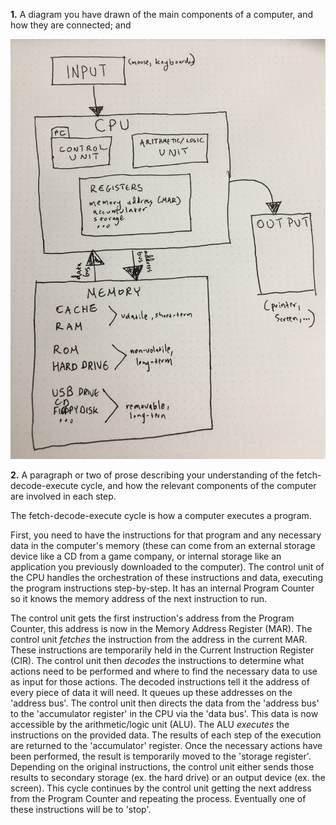 **1.** A diagram you have drawn of the main components of a computer, and how they are connected; and

![main computer components](../../../../resources/computer_architecture/fetch_decode_execute/prework/main-computer-components.JPG)


**2.** A paragraph or two of prose describing your understanding of the fetch-decode-execute cycle, and how the relevant components of the computer are involved in each step.

The fetch-decode-execute cycle is how a computer executes a program.

First, you need to have the instructions for that program and any necessary data in the computer's memory (these can come from an external storage device like a CD from a game company, or internal storage like an application you previously downloaded to the computer). The control unit of the CPU handles the orchestration of these instructions and data, executing the program instructions step-by-step. It has an internal Program Counter so it knows the memory address of the next instruction to run.

The control unit gets the first instruction's address from the Program Counter, this address is now in the Memory Address Register (MAR). The control unit _fetches_ the instruction from the address in the current MAR. These instructions are temporarily held in the Current Instruction Register (CIR). The control unit then _decodes_ the instructions to determine what actions need to be performed and where to find the necessary data to use as input for those actions. The decoded instructions tell it the address of every piece of data it will need. It queues up these addresses on the 'address bus'. The control unit then directs the data from the 'address bus' to the 'accumulator register' in the CPU via the 'data bus'. This data is now accessible by the arithmetic/logic unit (ALU). The ALU _executes_ the instructions on the provided data. The results of each step of the execution are returned to the 'accumulator' register. Once the necessary actions have been performed, the result is temporarily moved to the 'storage register'. Depending on the original instructions, the control unit either sends those results to secondary storage (ex. the hard drive) or an output device (ex. the screen). This cycle continues by the control unit getting the next address from the Program Counter and repeating the process. Eventually one of these instructions will be to 'stop'.
